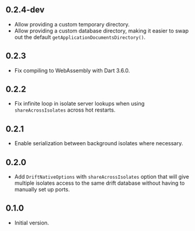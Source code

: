 ## 0.2.4-dev

- Allow providing a custom temporary directory.
- Allow providing a custom database directory, making it easier to swap out the
  default `getApplicationDocumentsDirectory()`.

## 0.2.3

- Fix compiling to WebAssembly with Dart 3.6.0.

## 0.2.2

- Fix infinite loop in isolate server lookups when using `shareAcrossIsolates`
  across hot restarts.

## 0.2.1

- Enable serialization between background isolates where necessary.

## 0.2.0

- Add `DriftNativeOptions` with `shareAcrossIsolates` option that will give
  multiple isolates access to the same drift database without having to manually
  set up ports.

## 0.1.0

- Initial version.
